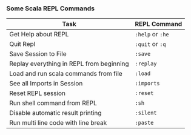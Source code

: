 ### Some Scala REPL Commands

| Task                                     | REPL Command     |
| ---------------------------------------- | ---------------- |
| Get Help about REPL                      | `:help` or `:he` |
| Quit Repl                                | `:quit` or `:q`  |
| Save Session to File                     | `:save`          |
| Replay everything in REPL from beginning | `:replay`        |
| Load and run scala commands from file    | `:load`          |
| See all Imports in Session               | `:imports`       |
| Reset REPL session                       | `:reset`         |
| Run shell command from REPL              | `:sh`            |
| Disable automatic result printing        | `:silent`        |
| Run multi line code with line break     | `:paste`         |
